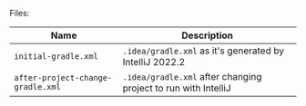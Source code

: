 Files:

| Name | Description                                                          |
|------|----------------------------------------------------------------------|
| `initial-gradle.xml` | `.idea/gradle.xml` as it's generated by IntelliJ 2022.2 |
| `after-project-change-gradle.xml` | `.idea/gradle.xml` after changing project to run with IntelliJ |

